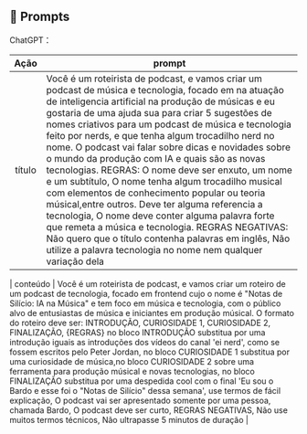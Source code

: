 ## 🧠 Prompts


ChatGPT：

|   Ação   | prompt                                                                                                                                                                                                                                                                         |
| :------: | ------------------------------------------------------------------------------------------------------------------------------------------------------------------------------------------------------------------------------------------------------------------------------ |
|  título  | Você é um roteirista de podcast, e vamos criar um podcast de música e tecnologia, focado em na atuação de inteligencia artificial na produção de músicas e eu gostaria de uma ajuda sua para criar 5 sugestões de nomes criativos para um podcast de música e tecnologia feito por nerds, e que tenha algum trocadilho nerd no nome. O podcast vai falar sobre dicas e novidades sobre o mundo da produção com IA e quais são as novas tecnologias. REGRAS: O nome deve ser enxuto, um nome e um subtítulo, O nome tenha algum trocadilho musical com elementos de conhecimento popular ou teoria músical,entre outros. Deve ter alguma referencia a tecnologia, O nome deve conter alguma palavra forte que remeta a música e tecnologia. REGRAS NEGATIVAS: Não quero que o título contenha palavras em inglês, Não utilize a palavra tecnologia no nome nem qualquer variação dela |
                                                        
| conteúdo | Você é um roteirista de podcast, e vamos criar um  roteiro de um podcast de tecnologia, focado em frontend cujo o nome é "Notas de Silício: IA na Música" e tem foco em música e tecnologia,  com o público alvo de entusiastas de música e iniciantes em produção músical. O formato do roteiro deve ser: INTRODUÇÃO, CURIOSIDADE 1, CURIOSIDADE 2, FINALIZAÇÃO, {REGRAS} no bloco INTRODUÇÃO substitua por uma introdução iguais as introduções dos vídeos do canal 'ei nerd', como se fossem escritos pelo Peter Jordan, no bloco CURIOSIDADE 1 substitua por uma curiosidade de música,no bloco CURIOSIDADE 2 sobre uma ferramenta para produção músical e novas tecnologias, no bloco FINALIZAÇÃO substitua por uma despedida cool com o final 'Eu sou o Bardo e esse foi o "Notas de Silício" dessa semana', use termos de fácil explicação, O podcast vai ser apresentado somente por uma pessoa, chamada Bardo, O podcast deve ser curto, REGRAS NEGATIVAS, Não use muitos termos técnicos, Não ultrapasse 5 minutos de duração |

